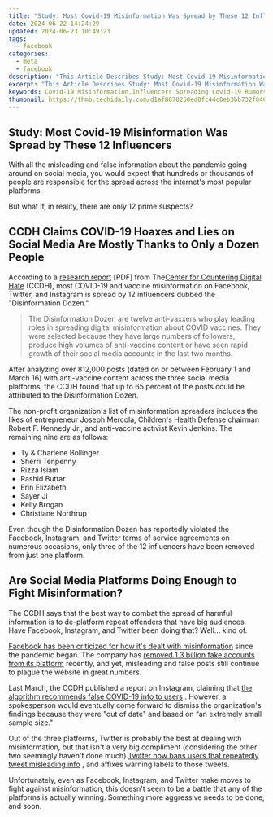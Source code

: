 ```yaml
---
title: "Study: Most Covid-19 Misinformation Was Spread by These 12 Influencers"
date: 2024-06-22 14:24:29
updated: 2024-06-23 10:49:23
tags:
  - facebook
categories:
  - meta
  - facebook
description: "This Article Describes Study: Most Covid-19 Misinformation Was Spread by These 12 Influencers"
excerpt: "This Article Describes Study: Most Covid-19 Misinformation Was Spread by These 12 Influencers"
keywords: Covid-19 Misinformation,Influencers Spreading Covid-19 Rumors,Analysis on Covid-19 False Information,Key Influencers in COVID-19 Misinformation,Impact of Social Media on Covid-19 Rumors,Combating COVID-19 Misinformation Campaigns,Influencers and Public Health Communication During Pandemics
thumbnail: https://thmb.techidaily.com/d1af8070250ed0fc44c0eb3bb732f040d9be0391dec23043dea2f82d9170e773.jpg
---
```


## Study: Most Covid-19 Misinformation Was Spread by These 12 Influencers

 With all the misleading and false information about the pandemic going around on social media, you would expect that hundreds or thousands of people are responsible for the spread across the internet's most popular platforms.

But what if, in reality, there are only 12 prime suspects?

## CCDH Claims COVID-19 Hoaxes and Lies on Social Media Are Mostly Thanks to Only a Dozen People

 According to a [research report](https://252f2edd-1c8b-49f5-9bb2-cb57bb47e4ba.filesusr.com/ugd/f4d9b9%5Fb7cedc0553604720b7137f8663366ee5.pdf) \[PDF\] from The[Center for Countering Digital Hate](https://www.counterhate.com/) (CCDH), most COVID-19 and vaccine misinformation on Facebook, Twitter, and Instagram is spread by 12 influencers dubbed the "Disinformation Dozen."

> The Disinformation Dozen are twelve anti-vaxxers who play leading roles in spreading digital misinformation about COVID vaccines. They were selected because they have large numbers of followers, produce high volumes of anti-vaccine content or have seen rapid growth of their social media accounts in the last two months.

 After analyzing over 812,000 posts (dated on or between February 1 and March 16) with anti-vaccine content across the three social media platforms, the CCDH found that up to 65 percent of the posts could be attributed to the Disinformation Dozen.

 The non-profit organization's list of misinformation spreaders includes the likes of entrepreneur Joseph Mercola, Children's Health Defense chairman Robert F. Kennedy Jr., and anti-vaccine activist Kevin Jenkins. The remaining nine are as follows:

* Ty & Charlene Bollinger
* Sherri Tenpenny
* Rizza Islam
* Rashid Buttar
* Erin Elizabeth
* Sayer Ji
* Kelly Brogan
* Christiane Northrup

 Even though the Disinformation Dozen has reportedly violated the Facebook, Instagram, and Twitter terms of service agreements on numerous occasions, only three of the 12 influencers have been removed from just one platform.

## Are Social Media Platforms Doing Enough to Fight Misinformation?

 The CCDH says that the best way to combat the spread of harmful information is to de-platform repeat offenders that have big audiences. Have Facebook, Instagram, and Twitter been doing that? Well... kind of.

[Facebook has been criticized for how it's dealt with misinformation](https://www.makeuseof.com/is-facebook-doing-enough-misinformation/) since the pandemic began. The company has [removed 1.3 billion fake accounts from its platform](https://www.makeuseof.com/is-facebook-doing-enough-misinformation/) recently, and yet, misleading and false posts still continue to plague the website in great numbers.

 Last March, the CCDH published a report on Instagram, claiming that [the algorithm recommends false COVID-19 info to users](https://www.makeuseof.com/instagram-misinformation-study/) . However, a spokesperson would eventually come forward to dismiss the organization's findings because they were "out of date" and based on “an extremely small sample size."

 Out of the three platforms, Twitter is probably the best at dealing with misinformation, but that isn't a very big compliment (considering the other two seemingly haven't done much).[Twitter now bans users that repeatedly tweet misleading info](https://www.makeuseof.com/twitter-ban-users-continuously-post-covid19-misinformation/) , and affixes warning labels to those tweets.

 Unfortunately, even as Facebook, Instagram, and Twitter make moves to fight against misinformation, this doesn't seem to be a battle that any of the platforms is actually winning. Something more aggressive needs to be done, and soon.


<ins class="adsbygoogle"
     style="display:block"
     data-ad-format="autorelaxed"
     data-ad-client="ca-pub-7571918770474297"
     data-ad-slot="1223367746"></ins>



<ins class="adsbygoogle"
     style="display:block"
     data-ad-client="ca-pub-7571918770474297"
     data-ad-slot="8358498916"
     data-ad-format="auto"
     data-full-width-responsive="true"></ins>
